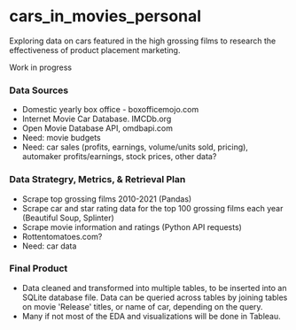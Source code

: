 # cars_in_movies_personal
Exploring data on cars featured in the high grossing films to research the effectiveness of product placement marketing.

Work in progress

### Data Sources
* Domestic yearly box office - boxofficemojo.com
* Internet Movie Car Database. IMCDb.org
* Open Movie Database API, omdbapi.com
* Need: movie budgets
* Need: car sales (profits, earnings, volume/units sold, pricing), automaker profits/earnings, stock prices, other data?
### Data Strategry, Metrics, & Retrieval Plan
* Scrape top grossing films 2010-2021 (Pandas) 
* Scrape car and star rating data for the top 100 grossing films each year (Beautiful Soup, Splinter)
* Scrape movie information and ratings (Python API requests)
* Rottentomatoes.com?
* Need: car data
### Final Product
* Data cleaned and transformed into multiple tables, to be inserted into an SQLite database file.  Data can be queried across tables by joining tables on movie 'Release' titles, or name of car, depending on the query.
* Many if not most of the EDA and visualizations will be done in Tableau.